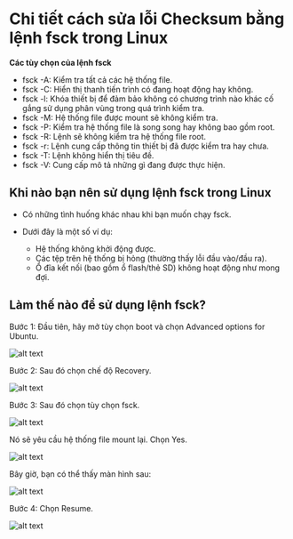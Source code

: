 # Chi tiết cách sửa lỗi Checksum bằng lệnh fsck trong Linux

**Các tùy chọn của lệnh fsck**
- fsck -A: Kiểm tra tất cả các hệ thống file.
- fsck -C: Hiển thị thanh tiến trình có đang hoạt động hay không.
- fsck -l: Khóa thiết bị để đảm bảo không có chương trình nào khác cố gắng sử dụng phân vùng trong quá trình kiểm tra.
- fsck -M: Hệ thống file được mount sẽ không kiểm tra.
- fsck -P: Kiểm tra hệ thống file là song song hay không bao gồm root.
- fsck -R: Lệnh sẽ không kiểm tra hệ thống file root.
- fsck -r: Lệnh cung cấp thông tin thiết bị đã được kiểm tra hay chưa.
- fsck -T: Lệnh không hiển thị tiêu đề.
- fsck -V: Cung cấp mô tả những gì đang được thực hiện.

## Khi nào bạn nên sử dụng lệnh fsck trong Linux

- Có những tình huống khác nhau khi bạn muốn chạy fsck. 

- Dưới đây là một số ví dụ:

  - Hệ thống không khởi động được.
  - Các tệp trên hệ thống bị hỏng (thường thấy lỗi đầu vào/đầu ra).
  - Ổ đĩa kết nối (bao gồm ổ flash/thẻ SD) không hoạt động như mong đợi.


## Làm thế nào để sử dụng lệnh fsck?

Bước 1: Đầu tiên, hãy mở tùy chọn boot và chọn Advanced options for Ubuntu.

![alt text](/img/fsck1.png)

Bước 2: Sau đó chọn chế độ Recovery.

![alt text](/img/fsck2.png)

Bước 3: Sau đó chọn tùy chọn fsck.

![alt text](/img/fsck3.png)

Nó sẽ yêu cầu hệ thống file mount lại. Chọn Yes.

![alt text](/img/fsck4.png)

Bây giờ, bạn có thể thấy màn hình sau:

![alt text](/img/fsck5.png)

Bước 4: Chọn Resume.

![alt text](/img/fsck6.png)

